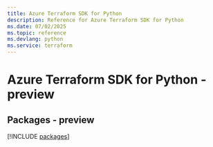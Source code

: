 ```yaml
---
title: Azure Terraform SDK for Python
description: Reference for Azure Terraform SDK for Python
ms.date: 07/02/2025
ms.topic: reference
ms.devlang: python
ms.service: terraform
---
```

# Azure Terraform SDK for Python - preview
## Packages - preview
[!INCLUDE [packages](terraform-index.md)]